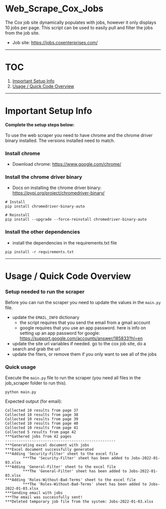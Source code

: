 # Web_Scrape_Cox_Jobs
The Cox job site dynamically populates with jobs, however it only displays 10 jobs per page. This script can be used to easily pull and filter the jobs from the job site.

* Job site: https://jobs.coxenterprises.com/
***
# TOC
1. [Important Setup Info](https://github.com/searles9/Web_Scrape_Cox_Jobs#important-setup-info)
2. [Usage / Quick Code Overview](https://github.com/searles9/Web_Scrape_Cox_Jobs#usage--quick-code-overview)

***
# Important Setup Info
**Complete the setup steps below:** <br><br>
To use the web scraper you need to have chrome and the chrome driver binary installed. 
The versions installed need to match. 
### Install chrome
* Download chrome: https://www.google.com/chrome/
### Install the chrome driver binary
* Docs on installing the chrome driver binary: https://pypi.org/project/chromedriver-binary/
```
# Install 
pip install chromedriver-binary-auto

# Reinstall
pip install --upgrade --force-reinstall chromedriver-binary-auto
```
### Install the other dependencies
* install the dependencies in the requirements.txt file
```
pip install -r requirements.txt
```
***
# Usage / Quick Code Overview
### Setup needed to run the scraper
Before you can run the scraper you need to update the values in the ```main.py``` file.
* update the ```EMAIL_INFO``` dictionary
    * the script requires that you send the email from a gmail account
    * google requires that you use an app password. here is info on setting up an app password for google: https://support.google.com/accounts/answer/185833?hl=en
* update the site url variables if needed. go to the cox job site, do a search and grab the url
* update the fiters, or remove them if you only want to see all of the jobs
### Quick usage
Execute the ```main.py``` file to run the scraper (you need all files in the job_scraper folder to run this).
```
python main.py
```
Expected output (for email):
```
Collected 10 results from page 37
Collected 10 results from page 38
Collected 10 results from page 39
Collected 10 results from page 40
Collected 10 results from page 41
Collected 5 results from page 42
***Gathered jobs from 42 pages
--------------------------------------------------
***Generating excel document with jobs
***Excel document successfully generated
***Adding 'Security-Filter' sheet to the excel file
        ***The 'Security-Filter' sheet has been added to Jobs-2022-01-03.xlsx
***Adding 'General-Filter' sheet to the excel file
        ***The 'General-Filter' sheet has been added to Jobs-2022-01-03.xlsx
***Adding 'Roles-Without-Bad-Terms' sheet to the excel file
        ***The 'Roles-Without-Bad-Terms' sheet has been added to Jobs-2022-01-03.xlsx
***Sending email with jobs
***The email was successfully sent!
***Deleted temporary job file from the system: Jobs-2022-01-03.xlsx
```
